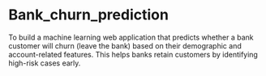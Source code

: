 # Bank_churn_prediction
To build a machine learning web application that predicts whether a bank customer will churn (leave the bank) based on their demographic and account-related features. This helps banks retain customers by identifying high-risk cases early.
